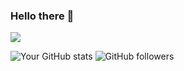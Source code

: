 ### Hello there 👋

![](https://komarev.com/ghpvc/?username=knirooshan)

![Your GitHub stats](https://github-readme-stats.vercel.app/api?username=knirooshan&show_icons=true)
![GitHub followers](https://img.shields.io/github/followers/knirooshan?label=Followers&style=social)



<!--
**knirooshan/knirooshan** is a ✨ _special_ ✨ repository because its `README.md` (this file) appears on your GitHub profile.

Here are some ideas to get you started:

- 🔭 I’m currently working on ...
- 🌱 I’m currently learning ...
- 👯 I’m looking to collaborate on ...
- 🤔 I’m looking for help with ...
- 💬 Ask me about ...
- 📫 How to reach me: ...
- 😄 Pronouns: ...
- ⚡ Fun fact: ...
-->
